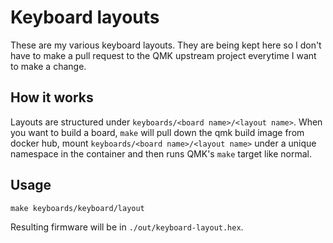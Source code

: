 # Keyboard layouts

These are my various keyboard layouts. They are being kept here so I don't have
to make a pull request to the QMK upstream project everytime I want to make a
change.

## How it works

Layouts are structured under `keyboards/<board name>/<layout name>`. When you
want to build a board, `make` will pull down the qmk build image from docker
hub, mount `keyboards/<board name>/<layout name>` under a unique namespace in
the container and then runs QMK's `make` target like normal.

## Usage

`make keyboards/keyboard/layout`

Resulting firmware will be in `./out/keyboard-layout.hex`.
